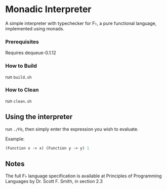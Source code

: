 # Monadic Interpreter
A simple interpreter with typechecker for F♭, a pure functional language,
implemented using monads.

### Prerequisites

Requires dequeue-0.1.12

### How to Build

run `build.sh`

### How to Clean

run `clean.sh`

## Using the interpreter

run `./Fb`, then simply enter the expression you wish to evaluate.

Example:

```ocaml
(Function x -> x) (Function y -> y) 1
```

## Notes
The full F♭ language specification is available at Principles of Programming Languages
by Dr. Scott F. Smith, in section 2.3
